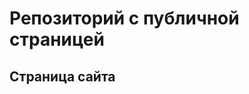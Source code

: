 # Репозиторий с публичной страницей
## Страница сайта
<!-- Здесь будет ссылка на публичную страницу -->
